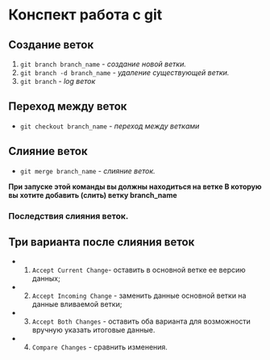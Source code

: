   # Конспект работа с git

  ## Создание веток 

1. `git branch branch_name` *- создание новой ветки.*
2. `git branch -d branch_name` *- удаление существующей ветки.*
3. `git branch` *- log веток* 

 ## Переход между веток 

 * `git checkout branch_name` *- переход между ветками*

  ## Слияние веток 

  *   `git merge branch_name` *- слияние веток.* 
  
  **При запуске этой команды вы должны находиться на ветке **В** которую вы хотите добавить (слить) ветку branch_name**

 ### Последствия слияния веток.

## Три варианта после слияния веток 

* 1. `Accept Current Change`- оставить в основной ветке ее версию данных;
* 2. `Accept Incoming Change` - заменить данные основной ветки на данные вливаемой ветки;
* 3. `Accept Both Changes` - оставить оба варианта для возможности вручную указать итоговые данные.
* 4. `Compare Changes` - сравнить изменения.